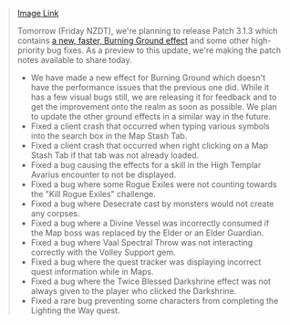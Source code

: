 > [Image Link](https://web.poecdn.com/public/news/2018-01-25/3.1.3PatchHeader.jpg)
> 
> 
> Tomorrow (Friday NZDT), we're planning to release Patch 3.1.3 which contains [a new, faster, Burning Ground effect](https://www.youtube.com/watch?v=cfk3-0Ds15c) and some other high-priority bug fixes. As a preview to this update, we're making the patch notes available to share today.
> 
> 
> 
> 
> 
> 
> * We have made a new effect for Burning Ground which doesn't have the performance issues that the previous one did. While it has a few visual bugs still, we are releasing it for feedback and to get the improvement onto the realm as soon as possible. We plan to update the other ground effects in a similar way in the future.
> * Fixed a client crash that occurred when typing various symbols into the search box in the Map Stash Tab.
> * Fixed a client crash that occurred when right clicking on a Map Stash Tab if that tab was not already loaded.
> * Fixed a bug causing the effects for a skill in the High Templar Avarius encounter to not be displayed.
> * Fixed a bug where some Rogue Exiles were not counting towards the "Kill Rogue Exiles" challenge.
> * Fixed a bug where Desecrate cast by monsters would not create any corpses.
> * Fixed a bug where a Divine Vessel was incorrectly consumed if the Map boss was replaced by the Elder or an Elder Guardian.
> * Fixed a bug where Vaal Spectral Throw was not interacting correctly with the Volley Support gem.
> * Fixed a bug where the quest tracker was displaying incorrect quest information while in Maps.
> * Fixed a bug where the Twice Blessed Darkshrine effect was not always given to the player who clicked the Darkshrine.
> * Fixed a rare bug preventing some characters from completing the Lighting the Way quest.
> 


